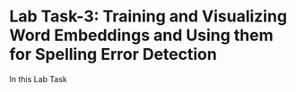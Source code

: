 # Lab Task-3: Training and Visualizing Word Embeddings and Using them for Spelling Error Detection

In this Lab Task 
